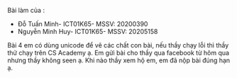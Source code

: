 Bài làm của :
- Đỗ Tuấn Minh- ICT01K65- MSSV: 20200390
- Nguyễn Minh Huy- ICT01K65- MSSV: 20205158
 
Bài 4 em có dùng unicode để vẽ các chất con bài, nếu thầy chạy lỗi thì thầy thử chạy trên CS Academy ạ. 
Em gửi bài cho thầy qua facebook từ hôm qua nhưng thầy không seen ạ. Khi nào thầy xem hộ em, em đã nộp bài đúng hạn ạ.
